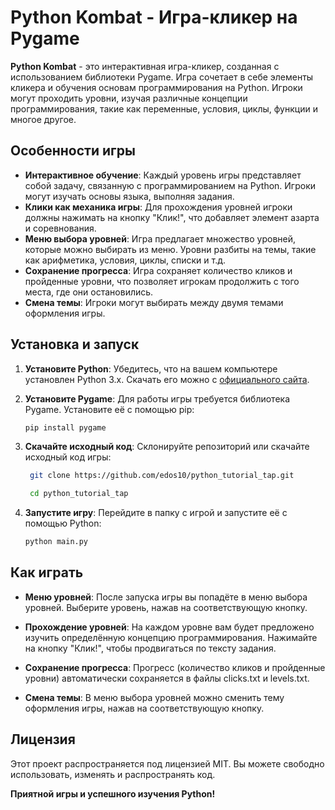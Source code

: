 # Python Kombat - Игра-кликер на Pygame

**Python Kombat** - это интерактивная игра-кликер, созданная с использованием библиотеки Pygame. Игра сочетает в себе элементы кликера и обучения основам программирования на Python. Игроки могут проходить уровни, изучая различные концепции программирования, такие как переменные, условия, циклы, функции и многое другое.

## Особенности игры

- **Интерактивное обучение**: Каждый уровень игры представляет собой задачу, связанную с программированием на Python. Игроки могут изучать основы языка, выполняя задания.
- **Клики как механика игры**: Для прохождения уровней игроки должны нажимать на кнопку "Клик!", что добавляет элемент азарта и соревнования.
- **Меню выбора уровней**: Игра предлагает множество уровней, которые можно выбирать из меню. Уровни разбиты на темы, такие как арифметика, условия, циклы, списки и т.д.
- **Сохранение прогресса**: Игра сохраняет количество кликов и пройденные уровни, что позволяет игрокам продолжить с того места, где они остановились.
- **Смена темы**: Игроки могут выбирать между двумя темами оформления игры.

## Установка и запуск

1. **Установите Python**: Убедитесь, что на вашем компьютере установлен Python 3.x. Скачать его можно с [официального сайта](https://www.python.org/downloads/).

2. **Установите Pygame**: Для работы игры требуется библиотека Pygame. Установите её с помощью pip:
   ```bash
   pip install pygame
   ```
3. **Скачайте исходный код**: Склонируйте репозиторий или скачайте исходный код игры:
   ```bash
    git clone https://github.com/edos10/python_tutorial_tap.git
   ```
    
   ```bash
    cd python_tutorial_tap
   ```
4. **Запустите игру**: Перейдите в папку с игрой и запустите её с помощью Python:
    ```bash
   python main.py
   ```

## Как играть
* **Меню уровней**: После запуска игры вы попадёте в меню выбора уровней. Выберите уровень, нажав на соответствующую кнопку.

* **Прохождение уровней**: На каждом уровне вам будет предложено изучить определённую концепцию программирования. Нажимайте на кнопку "Клик!", чтобы продвигаться по тексту задания.

* **Сохранение прогресса**: Прогресс (количество кликов и пройденные уровни) автоматически сохраняется в файлы clicks.txt и levels.txt.

* **Смена темы**: В меню выбора уровней можно сменить тему оформления игры, нажав на соответствующую кнопку.

## Лицензия
Этот проект распространяется под лицензией MIT. Вы можете свободно использовать, изменять и распространять код.

**Приятной игры и успешного изучения Python!**